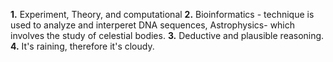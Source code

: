 **1.** Experiment, Theory, and computational
**2.** Bioinformatics - technique is used to analyze and interperet DNA sequences, Astrophysics- which involves the study of celestial bodies. 
**3.** Deductive and plausible reasoning.
**4.** It's raining, therefore it's cloudy. 
